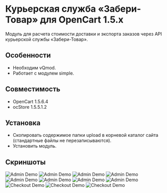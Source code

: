 # Курьерская служба «Забери-Товар» для OpenCart 1.5.х

Модуль для расчета стоимости доставки и экспорта заказов через API курьерской службы «Забери-Товар».

## Особенности

- Необходим vQmod.
- Работает с модулем simple.

## Совместимость

- OpenCart 1.5.6.4
- ocStore 1.5.5.1.2

## Установка

- Скопировать содержимое папки upload в корневой каталог сайта (стандартные файлы не перезаписываются).
- Установить модуль.

## Скриншоты
![Admin Demo](https://github.com/Woewudski/opencart-zaberi-shipping/blob/master/doc_img/01.png)
![Admin Demo](https://github.com/Woewudski/opencart-zaberi-shipping/blob/master/doc_img/02.png)
![Admin Demo](https://github.com/Woewudski/opencart-zaberi-shipping/blob/master/doc_img/03.png)
![Admin Demo](https://github.com/Woewudski/opencart-zaberi-shipping/blob/master/doc_img/04.png)
![Admin Demo](https://github.com/Woewudski/opencart-zaberi-shipping/blob/master/doc_img/05.png)
![Admin Demo](https://github.com/Woewudski/opencart-zaberi-shipping/blob/master/doc_img/06.png)
![Admin Demo](https://github.com/Woewudski/opencart-zaberi-shipping/blob/master/doc_img/07.png)
![Admin Demo](https://github.com/Woewudski/opencart-zaberi-shipping/blob/master/doc_img/08.png)
![Checkout Demo](https://github.com/Woewudski/opencart-zaberi-shipping/blob/master/doc_img/09.png)
![Checkout Demo](https://github.com/Woewudski/opencart-zaberi-shipping/blob/master/doc_img/10.png)
![Checkout Demo](https://github.com/Woewudski/opencart-zaberi-shipping/blob/master/doc_img/11.png)